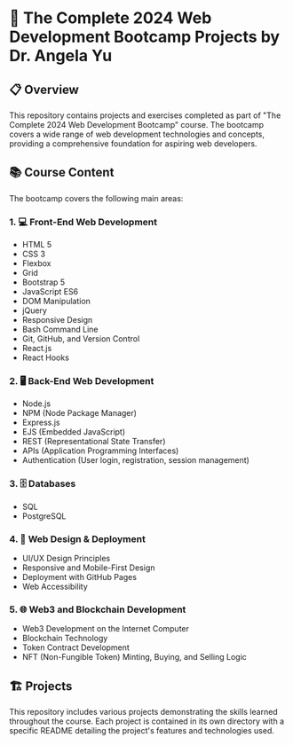 # 🚀 The Complete 2024 Web Development Bootcamp Projects by Dr. Angela Yu

## 📋 Overview
This repository contains projects and exercises completed as part of "The Complete 2024 Web Development Bootcamp" course. The bootcamp covers a wide range of web development technologies and concepts, providing a comprehensive foundation for aspiring web developers.

## 📚 Course Content
The bootcamp covers the following main areas:

### 1. 💻 Front-End Web Development
   - HTML 5
   - CSS 3
   - Flexbox
   - Grid
   - Bootstrap 5
   - JavaScript ES6
   - DOM Manipulation
   - jQuery
   - Responsive Design
   - Bash Command Line
   - Git, GitHub, and Version Control
   - React.js
   - React Hooks

### 2. 🖥️ Back-End Web Development
   - Node.js
   - NPM (Node Package Manager)
   - Express.js
   - EJS (Embedded JavaScript)
   - REST (Representational State Transfer)
   - APIs (Application Programming Interfaces)
   - Authentication (User login, registration, session management)

### 3. 🗄️ Databases
   - SQL
   - PostgreSQL

### 4. 🎨 Web Design & Deployment
   - UI/UX Design Principles
   - Responsive and Mobile-First Design
   - Deployment with GitHub Pages
   - Web Accessibility

### 5. 🌐 Web3 and Blockchain Development
   - Web3 Development on the Internet Computer
   - Blockchain Technology
   - Token Contract Development
   - NFT (Non-Fungible Token) Minting, Buying, and Selling Logic

## 🏗️ Projects
This repository includes various projects demonstrating the skills learned throughout the course. Each project is contained in its own directory with a specific README detailing the project's features and technologies used.

